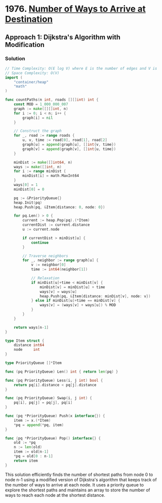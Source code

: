 # 1976. [Number of Ways to Arrive at Destination](https://leetcode.com/problems/number-of-ways-to-arrive-at-destination/)

## Approach 1: Dijkstra's Algorithm with Modification

### Solution
```go
// Time Complexity: O(E log V) where E is the number of edges and V is the number of vertices
// Space Complexity: O(V)
import (
	"container/heap"
	"math"
)

func countPaths(n int, roads [][]int) int {
	const MOD = 1_000_000_007
	graph := make([][]int, n)
	for i := 0; i < n; i++ {
		graph[i] = nil
	}

	// Construct the graph
	for _, road := range roads {
		u, v, time := road[0], road[1], road[2]
		graph[u] = append(graph[u], []int{v, time})
		graph[v] = append(graph[v], []int{u, time})
	}

	minDist := make([]int64, n)
	ways := make([]int, n)
	for i := range minDist {
		minDist[i] = math.MaxInt64
	}
	ways[0] = 1
	minDist[0] = 0

	pq := &PriorityQueue{}
	heap.Init(pq)
	heap.Push(pq, &Item{distance: 0, node: 0})

	for pq.Len() > 0 {
		current := heap.Pop(pq).(*Item)
		currentDist := current.distance
		u := current.node

		if currentDist > minDist[u] {
			continue
		}

		// Traverse neighbors
		for _, neighbor := range graph[u] {
			v := neighbor[0]
			time := int64(neighbor[1])

			// Relaxation
			if minDist[u]+time < minDist[v] {
				minDist[v] = minDist[u] + time
				ways[v] = ways[u]
				heap.Push(pq, &Item{distance: minDist[v], node: v})
			} else if minDist[u]+time == minDist[v] {
				ways[v] = (ways[v] + ways[u]) % MOD
			}
		}
	}

	return ways[n-1]
}

type Item struct {
	distance int64
	node     int
}

type PriorityQueue []*Item

func (pq PriorityQueue) Len() int { return len(pq) }

func (pq PriorityQueue) Less(i, j int) bool {
	return pq[i].distance < pq[j].distance
}

func (pq PriorityQueue) Swap(i, j int) {
	pq[i], pq[j] = pq[j], pq[i]
}

func (pq *PriorityQueue) Push(x interface{}) {
	item := x.(*Item)
	*pq = append(*pq, item)
}

func (pq *PriorityQueue) Pop() interface{} {
	old := *pq
	n := len(old)
	item := old[n-1]
	*pq = old[0 : n-1]
	return item
}
```

This solution efficiently finds the number of shortest paths from node 0 to node n-1 using a modified version of Dijkstra's algorithm that keeps track of the number of ways to arrive at each node. It uses a priority queue to explore the shortest paths and maintains an array to store the number of ways to reach each node at the shortest distance.

